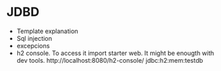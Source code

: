 # JDBD

* Template explanation
* Sql injection
* excepcions
* h2 console. To access it import starter web. It might be enougth with dev tools. http://localhost:8080/h2-console/
 jdbc:h2:mem:testdb
